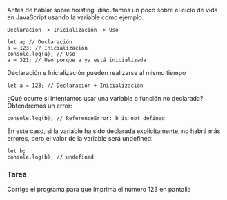 Antes de hablar sobre hoisting, discutamos un poco sobre el ciclo de vida en JavaScript usando la variable como ejemplo.  
```
Declaración -> Inicialización -> Uso
```

```
let a; // Declaración
a = 123; // Inicialización
console.log(a); // Uso
a = 321; // Uso porque a ya está inicializada
```

Declaración e Inicialización pueden realizarse al mismo tiempo  
```
let a = 123; // Declaración + Inicialización
```

¿Qué ocurre si intentamos usar una variable o función no declarada? Obtendremos un error:  
```
console.log(b); // ReferenceError: b is not defined
```

En este caso, si la variable ha sido declarada explícitamente, no habrá más errores, pero el valor de la variable será undefined:  
```
let b;
console.log(b); // undefined
```

### Tarea
Corrige el programa para que imprima el número 123 en pantalla